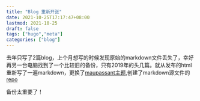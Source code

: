```yaml
---
title: "Blog 重新开张"
date: 2021-10-25T17:17:47+08:00
lastmod: 2021-10-25
draft: false
tags: ["hugo","meta"]
categories: ["blog"]
---
```

去年只写了2篇blog，上个月想写的时候发现原始的markdown文件丢失了，幸好再另一台电脑找到了一个比较旧的备份，只有2019年的头几篇。就从发布的html重新写了一遍markdown，更换了[maupassant主题](https://github.com/flysnow-org/maupassant-hugo),创建了markdown源文件的[repo](https://github.com/prime167/BlogSource)

备份太重要了！